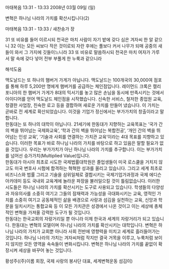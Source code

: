 마태복음 13:31 - 13:33 
2008년 03월 09일 (일)

변혁은 하나님 나라의 가치를 확산시킵니다(2)



마태복음 13:31 - 13:33 / 새찬송가  장

31 또 비유를 들어 이르시되 천국은 마치 사람이 자기 밭에 갖다 심은 겨자씨 한 알 같으니 32 이는 모든 씨보다 작은 것이로되 자란 후에는 풀보다 커서 나무가 되매 공중의 새들이 와서 그 가지에 깃들이느니라 33 또 비유로 말씀하시되 천국은 마치 여자가 가루 서 말 속에 갖다 넣어 전부 부풀게 한 누룩과 같으니라

해석도움





맥도날드는 또 하나의 햄버거 가게가 아닙니다. 맥도날드는 100개국의 30,000여 점포를 통해 하루 5,200만 명에게 햄버거를 공급하는 체인점입니다. 레이먼드 크록은 캘리포니아의 한 햄버거 가게가 8대의 믹서기를 놓고 많은 손님을 동시에 만족시키는 것에서 아이디어를 얻어 맥도날드 체인점을 시작했습니다. 신속한 서비스, 철저한 종업원 교육, 청결한 사업장, 친숙한 로고 등을 결합하여 새로운 가치를 만들어 냈습니다. 이 가치는 곧바로 전 세계로 확산되었습니다. 이것을 기업가 정신에서는 부가가치의 창출이라고 말합니다.   
한동대는 또 하나의 대학이 아닙니다. 21세기에 한동대가 지향하는 교육목표는 ‘국가 간의 벽을 뛰어넘는 국제화교육’, ‘학과 간의 벽을 뛰어넘는 복합전공’, ‘개인 간의 벽을 뛰어넘는 인성 교육’, ‘기술과 사회를 연결하는 가치관 교육’이라는 4대 목표를 지향하고 있습니다. 이러한 목표가 바로 하나님 나라의 가치를 바탕으로 하고 있음은 말할 필요가 없을 것입니다. 우리는 부가가치가 아닌 하나님 나라의 가치를 추구합니다. 이는 부가가치를 넘어선 승가가치(Multiplied Value)입니다.   
한동대가 아시아 최초로 시도한 국제법률대학원은 졸업생들이 미국 로스쿨을 거치지 않고도 미국 변호사 시험에 합격하는 혁혁한 성과를 올리고 있습니다. 그리고 세계 최초로 비즈니스와 법률 그리고 기술을 삼위일체로 결합시키는 국제기업가과정과 국제 에디슨 아카데미 등도 국내외 교육계에 놀라운 파장을 불러일으킬 것이 틀림없습니다. 
이러한 시도들은 하나님 나라의 가치를 확산시키는 도구로 사용되고 있습니다. 학생들의 다양성과 자유의사를 소중히 여기고 그들의 잠재력과 가능성을 극대화시키는 교육, 영적인 가치를 소중히 여기고 공동체적인 삶을 배경으로 사랑과 섬김을 실천하는 교육, 신앙과 학문을 일치시키는 통합교육 등 이 모든 가치관은 성경에서 나온 것이고 이는 세상에 총체적인 변혁을 가져올 강력한 도구가 될 것입니다.    
한동대는 한국교회의 자랑거리일 뿐 아니라 이제 한국과 세계의 자랑거리가 되고 있습니다. 한동대는 변혁의 모델이며 하나님 나라의 가치를 확산시키는 대학입니다. 변혁은 하나님 나라의 가치가 교회뿐 아니라 사회 전반에 영향력을 미치고 세계로 흘러들어가는 것입니다. 하나님 나라의 가치는 겨자씨처럼 작지만 결국 거목을 이루고, 누룩처럼 보이지 않지만 모든 영역을 속속들이 변화시킵니다. 변혁은 하나님 나라의 가치를 끝없이 확장시켜 세상을 바꾸어 놓는 것입니다.   

황성주((주)이롬 회장, 국제 사랑의 봉사단 대표, 세계변혁운동 섬김이)